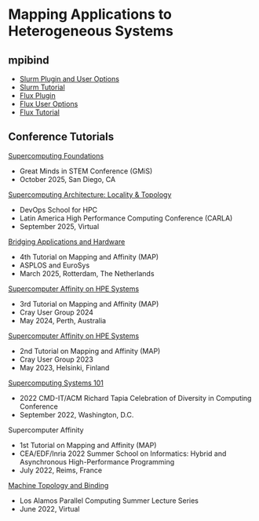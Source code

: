 # Mapping Applications to Heterogeneous Systems

## mpibind 

* [Slurm Plugin and User Options](https://github.com/LLNL/mpibind/blob/master/slurm/README.md)
* [Slurm Tutorial](https://github.com/LLNL/mpibind/blob/master/tutorials/main/module2.md)
* [Flux Plugin](https://github.com/LLNL/mpibind/blob/master/flux/README.md)
* [Flux User Options](https://github.com/LLNL/mpibind/blob/master/flux/options.md)
* [Flux Tutorial](https://github.com/LLNL/mpibind/blob/master/tutorials/flux/module2.md)


## Conference Tutorials

[Supercomputing Foundations](https://github.com/LLNL/mpibind/blob/master/tutorials/gmis25/README.md)
* Great Minds in STEM Conference (GMiS)
* October 2025, San Diego, CA

[Supercomputing Architecture: Locality & Topology](https://github.com/LLNL/mpibind/blob/master/tutorials/carla25/README.md)
* DevOps School for HPC
* Latin America High Performance Computing Conference (CARLA)
* September 2025, Virtual 

[Bridging Applications and Hardware](https://github.com/LLNL/mpibind/blob/master/tutorials/eurosys25/README.md)
* 4th Tutorial on Mapping and Affinity (MAP)
* ASPLOS and EuroSys
* March 2025, Rotterdam, The Netherlands

[Supercomputer Affinity on HPE Systems](https://github.com/LLNL/mpibind/blob/master/tutorials/cug24/README.md)
* 3rd Tutorial on Mapping and Affinity (MAP)
* Cray User Group 2024
* May 2024, Perth, Australia

[Supercomputer Affinity on HPE Systems](https://github.com/LLNL/mpibind/blob/master/tutorials/cug23/README.md)
* 2nd Tutorial on Mapping and Affinity (MAP)
* Cray User Group 2023
* May 2023, Helsinki, Finland 

[Supercomputing Systems 101](https://github.com/LLNL/mpibind/tree/master/tutorials/tapia22/README.md)
* 2022 CMD-IT/ACM Richard Tapia Celebration of Diversity in Computing Conference
* September 2022, Washington, D.C.

Supercomputer Affinity
* 1st Tutorial on Mapping and Affinity (MAP)
* CEA/EDF/Inria 2022 Summer School on Informatics: Hybrid and Asynchronous High-Performance Programming
* July 2022, Reims, France

[Machine Topology and Binding](https://github.com/LLNL/mpibind/blob/master/tutorials/lanl22/README.md)
* Los Alamos Parallel Computing Summer Lecture Series
* June 2022, Virtual


